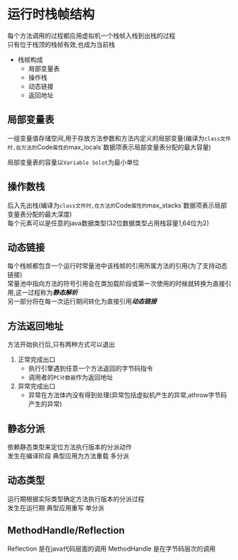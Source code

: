 # 运行时栈帧结构

每个方法调用的过程都应用虚拟机一个栈帧入栈到出栈的过程  
只有位于栈顶的栈帧有效,也成为当前栈

- 栈帧构成
  - 局部变量表
  - 操作栈
  - 动态链接
  - 返回地址

## 局部变量表

一组变量值存储空间,用于存放方法参数和方法内定义的局部变量(编译为`class文件时,在方法的`Code`属性的`max_locals`数据项表示局部变量表分配的最大容量)  
  
  局部变量表的容量以`Variable Solot`为最小单位

## 操作数栈

后入先出栈(编译为`class文件时,在方法的`Code`属性的`max_stacks`数据项表示局部变量表分配的最大深度)  
每个元素可以是任意的java数据类型(32位数据类型占用栈容量1,64位为2)

## 动态链接

每个栈帧都包含一个运行时常量池中该栈帧的引用所属方法的引用(为了支持动态链接)  
常量池中指向方法的符号引用会在类加载阶段或第一次使用的时候就转换为直接引用,这一过程称为***静态解析***  
另一部分将在每一次运行期间转化为直接引用***动态链接***

## 方法返回地址

方法开始执行后,只有两种方式可以退出

1. 正常完成出口
   - 执行引擎遇到任意一个方法返回的字节码指令
   - 调用者的`PC计数器`作为返回地址
2. 异常完成出口
   - 异常在方法体内没有得到处理(异常包括虚拟机产生的异常,athrow字节码产生的异常)

## 静态分派

依赖静态类型来定位方法执行版本的分派动作  
发生在编译阶段
典型应用为方法重载
多分派

## 动态类型

运行期根据实际类型确定方法执行版本的分派过程  
发生在运行期
典型应用重写
单分派

## MethodHandle/Reflection

Reflection 是在java代码层面的调用
MethodHandle 是在字节码层次的调用